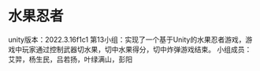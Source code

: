 # 水果忍者
unity版本：2022.3.16f1c1
第13小组：实现了一个基于Unity的水果忍者游戏，游戏中玩家通过控制武器切水果，切中水果得分，切中炸弹游戏结束。
小组成员：艾羿，杨生民，吕若扬，叶绿满山，彭阳
